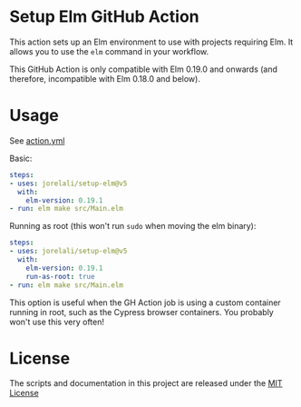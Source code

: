 # Setup Elm GitHub Action

This action sets up an Elm environment to use with projects requiring Elm. It allows you to use the `elm` command in your workflow.

This GitHub Action is only compatible with Elm 0.19.0 and onwards (and therefore, incompatible with Elm 0.18.0 and below).

# Usage

See [action.yml](action.yml)

Basic:

```yaml
steps:
- uses: jorelali/setup-elm@v5
  with:
    elm-version: 0.19.1
- run: elm make src/Main.elm
```

Running as root (this won't run `sudo` when moving the elm binary):

```yaml
steps:
- uses: jorelali/setup-elm@v5
  with:
    elm-version: 0.19.1
    run-as-root: true
- run: elm make src/Main.elm
```

This option is useful when the GH Action job is using a custom container running in root, such as the Cypress browser containers. You probably won't use this very often!

# License

The scripts and documentation in this project are released under the [MIT License](LICENSE)
